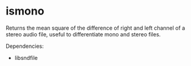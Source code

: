 ismono
======

Returns the mean square of the difference of right and left channel of a stereo audio file, useful to differentiate mono and stereo files.

Dependencies:
* libsndfile
